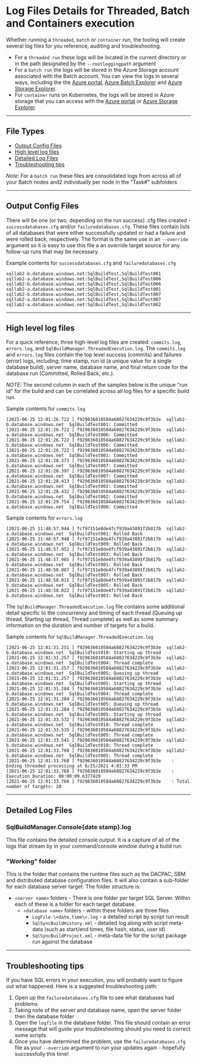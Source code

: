 # Log Files Details for Threaded,  Batch and Containers execution

Whether running a `threaded`, `batch` or `container` run, the tooling will create several log files for you reference, auditing and troubleshooting. 

- For a `threaded run` these logs will be located in the current directory or in the path designated by the `--rootloggingpath` argument
- For a `batch run` the logs will be stored in the Azure Storage account associated with the Batch account. You can view the logs in several ways, including the the [Azure portal](http://portal.azure.com), [Azure Batch Explorer](https://azure.github.io/BatchExplorer/) and [Azure Storage Explorer](https://azure.microsoft.com/en-us/features/storage-explorer/).
- For `container` runs on Kubernetes, the logs will be stored in Azure storage that you can access with the  [Azure portal](http://portal.azure.com) or [Azure Storage Explorer](https://azure.microsoft.com/en-us/features/storage-explorer/).

----

## File Types
- [Output Config Files](#output-config-files)
- [High level log files](#high-level-log-files)
- [Detailed Log Files](#detailed-log-files)
- [Troubleshooting tips](#troubleshooting-tips)

_Note:_ For a `batch run` these files are consolidated logs from across all of your Batch nodes and2 individually per node in the "Task#" subfolders 

----

## Output Config Files

There will be one (or two, depending on the run success) .cfg files created - `successdatabases.cfg` and/or `failuredatabases.cfg`. These files contain lists of all databases that were either successfully updated or had a failure and were rolled back, respectively. The format is the same use in  an `--override` argument so it is easy to use this file a an override target source for any follow-up runs that may be necessary.

Example contents for `successdatabases.cfg` and `failuredatabases.cfg`

``` log
sqllab2-b.database.windows.net:SqlBuildTest,SqlBuildTest001
sqllab2-a.database.windows.net:SqlBuildTest,SqlBuildTest006
sqllab2-b.database.windows.net:SqlBuildTest,SqlBuildTest006
sqllab2-a.database.windows.net:SqlBuildTest,SqlBuildTest001
sqllab2-b.database.windows.net:SqlBuildTest,SqlBuildTest007
sqllab2-a.database.windows.net:SqlBuildTest,SqlBuildTest007
sqllab2-a.database.windows.net:SqlBuildTest,SqlBuildTest002
```

----

## High level log files

For a quick reference, three high-level log files are created: `commits.log`,   `errors.log`, and `SqlBuildManager.ThreadedExecution.log`. The `commits.log` and `errors.log` files contain the top level success (commits) and failures (error) logs, including: time stamp, run id (a unique value for a single database build), server name, database name, and final return code for the database run (Committed, Rolled Back, etc.).

_NOTE:_ The second column in each of the samples below is the unique "run id" for the build and can be correlated across all log files for a specific build run.

Sample contents for `commits.log`

``` log
[2021-06-25 12:01:26.722 ] f929636010584a68827634229c9f3b3e  sqllab2-b.database.windows.net  SqlBuildTest001: Committed
[2021-06-25 12:01:26.722 ] f929636010584a68827634229c9f3b3e  sqllab2-a.database.windows.net  SqlBuildTest006: Committed
[2021-06-25 12:01:26.722 ] f929636010584a68827634229c9f3b3e  sqllab2-b.database.windows.net  SqlBuildTest006: Committed
[2021-06-25 12:01:26.722 ] f929636010584a68827634229c9f3b3e  sqllab2-a.database.windows.net  SqlBuildTest001: Committed
[2021-06-25 12:01:28.373 ] f929636010584a68827634229c9f3b3e  sqllab2-b.database.windows.net  SqlBuildTest007: Committed
[2021-06-25 12:01:28.397 ] f929636010584a68827634229c9f3b3e  sqllab2-a.database.windows.net  SqlBuildTest007: Committed
[2021-06-25 12:01:28.413 ] f929636010584a68827634229c9f3b3e  sqllab2-a.database.windows.net  SqlBuildTest002: Committed
[2021-06-25 12:01:28.432 ] f929636010584a68827634229c9f3b3e  sqllab2-b.database.windows.net  SqlBuildTest002: Committed
[2021-06-25 12:01:29.754 ] f929636010584a68827634229c9f3b3e  sqllab2-a.database.windows.net  SqlBuildTest008: Committed
```

Sample contents for `errors.log`

``` log
[2021-06-25 11:48:57.944 ] fcf97151e8de4fcf939a43891f2b817b  sqllab2-a.database.windows.net  SqlBuildTest001: Rolled Back
[2021-06-25 11:48:57.948 ] fcf97151e8de4fcf939a43891f2b817b  sqllab2-a.database.windows.net  SqlBuildTest009: Rolled Back
[2021-06-25 11:48:57.952 ] fcf97151e8de4fcf939a43891f2b817b  sqllab2-a.database.windows.net  SqlBuildTest003: Rolled Back
[2021-06-25 11:48:57.965 ] fcf97151e8de4fcf939a43891f2b817b  sqllab2-b.database.windows.net  SqlBuildTest001: Rolled Back
[2021-06-25 11:48:58.007 ] fcf97151e8de4fcf939a43891f2b817b  sqllab2-a.database.windows.net  SqlBuildTest007: Rolled Back
[2021-06-25 11:48:58.015 ] fcf97151e8de4fcf939a43891f2b817b  sqllab2-b.database.windows.net  SqlBuildTest005: Rolled Back
[2021-06-25 11:48:58.022 ] fcf97151e8de4fcf939a43891f2b817b  sqllab2-b.database.windows.net  SqlBuildTest003: Rolled Back
```

The `SqlBuildManager.ThreadedExecution.log` file contains some additional detail specific to the concurrency and timing of each thread (Queuing up thread, Starting up thread, Thread complete) as well as some summary information on the duration and number of targets for a build.

Sample contents for `SqlBuildManager.ThreadedExecution.log`

``` log
[2021-06-25 12:01:31.251 ] f929636010584a68827634229c9f3b3e  sqllab2-b.database.windows.net  SqlBuildTest010: Starting up thread
[2021-06-25 12:01:31.257 ] f929636010584a68827634229c9f3b3e  sqllab2-a.database.windows.net  SqlBuildTest004: Thread complete
[2021-06-25 12:01:31.257 ] f929636010584a68827634229c9f3b3e  sqllab2-a.database.windows.net  SqlBuildTest005: Queuing up thread
[2021-06-25 12:01:31.257 ] f929636010584a68827634229c9f3b3e  sqllab2-a.database.windows.net  SqlBuildTest005: Starting up thread
[2021-06-25 12:01:31.284 ] f929636010584a68827634229c9f3b3e  sqllab2-b.database.windows.net  SqlBuildTest004: Thread complete
[2021-06-25 12:01:31.284 ] f929636010584a68827634229c9f3b3e  sqllab2-b.database.windows.net  SqlBuildTest005: Queuing up thread
[2021-06-25 12:01:31.284 ] f929636010584a68827634229c9f3b3e  sqllab2-b.database.windows.net  SqlBuildTest005: Starting up thread
[2021-06-25 12:01:33.532 ] f929636010584a68827634229c9f3b3e  sqllab2-a.database.windows.net  SqlBuildTest010: Thread complete
[2021-06-25 12:01:33.535 ] f929636010584a68827634229c9f3b3e  sqllab2-a.database.windows.net  SqlBuildTest005: Thread complete
[2021-06-25 12:01:33.541 ] f929636010584a68827634229c9f3b3e  sqllab2-b.database.windows.net  SqlBuildTest010: Thread complete
[2021-06-25 12:01:33.768 ] f929636010584a68827634229c9f3b3e  sqllab2-b.database.windows.net  SqlBuildTest005: Thread complete
[2021-06-25 12:01:33.768 ] f929636010584a68827634229c9f3b3e    : Ending threaded processing at 6/25/2021 4:01:33 PM
[2021-06-25 12:01:33.768 ] f929636010584a68827634229c9f3b3e    : Execution Duration: 00:00:09.6377429
[2021-06-25 12:01:33.768 ] f929636010584a68827634229c9f3b3e    : Total number of targets: 20
```

----

## Detailed Log Files

### SqlBuildManager.Console{date stamp}.log

This file contains the detailed console output. It is a capture of all of the logs that stream by in your command/console window during a build run.

### "Working" folder

This is the folder that contains the runtime files such as the DACPAC, SBM and distributed database configuration files. It will also contain a sub-folder for each database server target. The folder structure is:
 - `<server name>` folders - There is one folder per target SQL Server. Within each of these is a folder for each target database. 
    - `<database name>` folders - within these folders are three files
      - `LogFile-\<date,time\>.log` -  a detailed script by script run result
      - `SqlSyncBuildHistory.xml` - detailed log along with script meta-data (such as start/end times, file hash, status, user id)
      - `SqlSyncBuildProject.xml` - meta-data file for the script package run against the database

----

## Troubleshooting tips

If you have SQL errors in your execution, you will probably want to figure out what happened. Here is a suggested troubleshooting path:

1. Open up the `failuredatabases.cfg` file to see what databases had problems
2. Taking note of the server and database name, open the server folder then the database folder
3. Open the `logfile` in the database folder. This file should contain an error message that will guide your troubleshooting should you need to correct some scripts
4. Once you have determined the problem, use the `failuredatabases.cfg` file as your `--override` argument to run your updates again - hopefully successfully this time!
